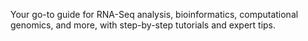 Your go-to guide for RNA-Seq analysis, bioinformatics, computational genomics, and more, with step-by-step tutorials and expert tips.
